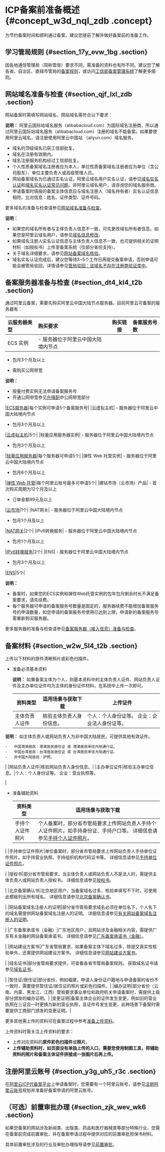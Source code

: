 # ICP备案前准备概述 {#concept_w3d_nql_zdb .concept}

为节约备案时间和顺利通过备案，建议您提前了解并做好备案前的准备工作。

## 学习管局规则 {#section_17y_evw_1bg .section}

因各地通信管理局（简称管局）要求不同，需准备的资料也有所不同。建议您了解各省、自治区、直辖市管局的[备案规则](https://beian.aliyun.com/?spm=a2c4g.750001.765261.5.GoB9kU#MapDataContainer)，或访问[工信部备案管理系统](http://www.beian.miit.gov.cn)了解更多细则。

## 网站域名准备与检查 {#section_qjf_lxl_zdb .section}

网站备案时需填写网站域名，网站域名需符合以下要求：

**说明：** 阿里云国际站域名服务（alibabacloud.com）为国际域名注册商，所以通过阿里云国际站域名服务（alibabacloud.com）注册的域名不能备案。如果要使用阿里云域名，请注册使用阿里云中国站 （aliyun.com）域名服务。

-   域名的顶级域名已获工信部批复。
-   域名在注册有效期内。
-   域名注册服务机构经过工信部批复。
-   个人性质备案域名注册者应为本人，单位性质备案域名注册者应为单位（含公司股东）、单位主要负责人或高级管理人员。
-   网站备案域名为已通过实名认证。阿里云域名用户实名认证，请参见[域名实名认证](https://help.aliyun.com/document_detail/35881.html)和[域名实名认证常见问题](https://help.aliyun.com/document_detail/41880.html)。非阿里云域名用户，请咨询您的域名服务商。
-   申请备案时填报的备案主体信息应与域名注册人（域名持有者）实名认证信息相符。比对信息：姓名、证件类型、证件号码。

更多域名的准备与检查请参见[网站域名准备与检查](cn.zh-CN/ICP备案前准备/网站域名准备与检查.md#)。

**说明：** 

-   如果您的域名所有者与主体负责人信息不一致，可先更改域名所有者信息。如果您是阿里云域名用户，请参见[域名信息修改](../../../../../cn.zh-CN/域名管理/域名修改/域名信息修改.md#)。
-   如果域名注册人实名认证信息与主体负责人信息不一致，也可提供相关的证明材料（如授权书）上传至备案系统（仅部分省份支持）。
-   关于域名详细要求，请参见[网站备案域名核验](../cn.zh-CN/管理查看ICP备案信息/备案信息核查/域名核验.md#)。
-   域名实名认证完成后，建议您等待3~5个工作日再提交备案申请，否则申请可能会被管局驳回。详情请参见[管局驳回：该域名不存在注册商验证库中](https://help.aliyun.com/knowledge_detail/84894.html?spm=a2c4g.11186631.2.14.5b5a2573xtZ84F)。

## 备案服务器准备与检查 {#section_dt4_kl4_t2b .section}

通过阿里云备案，需要先购买阿里云中国大陆节点服务器。目前阿里云可备案的服务器有：

|云服务器类型|购买要求|购买链接|备案服务号数|
|:-----|:---|----|:-----|
|ECS 实例| -   服务器位于阿里云中国大陆境内节点

-   包月3个月及以上

-   需购买公网带宽

 **说明：** 

-   按量付费实例无法申请备案服务号
-   开通公网带宽参见[升降配](https://help.aliyun.com/document_detail/25437.html)中公网带宽部分

 |[ECS服务器](https://help.aliyun.com/document_detail/87190.html)|每个实例可申请5个备案服务号|
|云虚拟主机| -   服务器位于阿里云中国大陆境内节点

-   包月3个月及以上


 |[云虚拟主机](https://help.aliyun.com/knowledge_detail/36189.html)|5个|
|轻量应用服务器实例| -   服务器位于阿里云中国大陆境内节点

-   包月3个月及以上


 |[轻量应用服务器](https://help.aliyun.com/document_detail/59072.html)|每个服务器可申请5个|
|弹性 Web 托管实例| -   服务器位于阿里云中国大陆境内节点

-   包月6个月及以上

 |[弹性 Web 托管](https://help.aliyun.com/document_detail/66271.html)|每个阿里云账号最多可申请5个|
|建站市场（云市场）产品| -   首次购买周期为12个月及以上
-   订单金额99元及以上

 |[云市场](https://market.aliyun.com/)|1个|
|NAT网关| -   服务器位于阿里云中国大陆境内节点

-   包月1个月及以上


 |[NAT网关](https://help.aliyun.com/document_detail/65158.html)|2个|
|IPv6转换服务| -   服务器位于阿里云中国大陆境内节点

-   包月1个月及以上


 |[IPv6转换服务](https://help.aliyun.com/document_detail/85799.html)|2个|
|ENS| -   服务器位于阿里云中国大陆境内节点

-   包月3个月及以上


 |[ENS](https://help.aliyun.com/document_detail/100677.html)|5个|

**说明：** 

-   备案时，如果您的ECS实例和弹性Web托管实例的包年包月剩余时长不满足备案要求，请先续费。
-   每个服务器可申请的备案服务号数量是固定的，服务器续费不能增加备案服务号的申请数量，如您申请的备案服务号使用已达到上限，申请新的备案服务号需重新购买服务器。

更多服务器的准备与检查请参见[备案服务器（接入信息）准备与检查](cn.zh-CN/ICP备案前准备/托管服务器及接入检查/备案服务器（接入信息）准备与检查.md#)。

## 备案材料 {#section_w2w_5l4_t2b .section}

上传以下材料的原件清晰照片或彩色扫描件。

-   准备必须基本资料

    **说明：** 如果备案主体为个人，则基本资料中的主体负责人证件、网站负责人证件及主办单位证件均为主体的身份证件材料，在系统中上传一次即可。

    |资料类型|适用场景与获取下载|上传证件|
    |----|---------|----|
    |主体负责人证件|核验主体负责人身份信息。|个人：个人身份证等。 企业：企业法人身份证等。

**说明：** 如主体负责人或网站负责人为非中国大陆居民，可提供其他有效证件。

    -   中国港澳居民：港澳居民居住证 或 港澳居民来往内地通行证。
    -   中国台湾居民：台湾居民居住证 或 台湾居民来往大陆通行证。
    -   非中国大陆居民：护照。
 |
    |网站负责人证件|核验网站负责人身份信息。|
    |主办单位证件|核验主办单位信息。|个人：个人身份证等。 企业：营业执照等。

 |

-   准备辅助资料

    |资料类型|适用场景与获取下载|
    |----|---------|
    |手持个人证件照片|个人备案时，部分省市管局要求上传网站负责人手持个人证件照片。如手持身份证、手持户口等。 详细信息请参见[手持个人证件照片](../cn.zh-CN/资料下载/手持个人证件照片.md#)。

 |
    |手持单位证件照片|单位备案时，部分省市管局要求上传网站负责人手持单位证件照片。如手持营业执照、手持组织机构代码证书等。 详细信息请参见[手持单位证件照片](../cn.zh-CN/资料下载/手持单位证件照片.md#)。

 |
    |授权书|部分省市管局要求，当主体负责人或网站负责人不是法人时，需提供主体负责人或网站负责人授权书。 详细信息请参见[授权书](../cn.zh-CN/资料下载/授权书.md#)。

 |
    |北京备案确认书|北京地区用户，当备案域名过多，核验单填写不下时，可使用此模板列出所有域名。 详细信息请参见[北京备案确认书](../cn.zh-CN/资料下载/北京备案确认书.md#)。

 |
    |网站备案域名注册人的证明|部分省市管局要求域名必须在单位名下，个人名下的域名需提供网站备案域名注册人的证明。 详细信息请参见[有关网站备案域名注册人的证明](../cn.zh-CN/资料下载/有关网站备案域名注册人的证明.md#)。

 |
    |广东备案承诺书（金融）|广东地区用户，且网站涉及金融相关内容，需提供广东有关金融的网站备案承诺书。 详细信息请参见[广东备案承诺书（金融）](../cn.zh-CN/ICP备案前准备/学习管局规则/省市特殊要求/广东备案承诺书（金融）.md#)。

 |
    |网站建设方案书|广东省管局要求，如果备案主体下域名过多，除提交真实性核验单外，还需提供网站建设方案书。 详细信息请参见[网站建设方案书](cn.zh-CN/ICP备案前准备/学习管局规则/省市特殊要求/网站建设方案书.md#)。

 |
    |域名证书|部分省管局要求提供，可查看各省市管局备案规则。 获取域名证书请参见[域名证书](../cn.zh-CN/资料下载/域名证书.md#)。

 |
    |暂住证/居住证|部分省份，例如福建，申请人身份证户籍地与申请备案的省份不一致时，需要提供暂住证/居住证的照片或彩色扫描件。|
    |编办证明|部分省份（云南、内蒙、黑龙江、江西）管局要求事业单位和政府机关申请备案时，需提供上级部分颁发的编办证明。|
    |变更证明|备案主体企业的证件发生变更，例如旧的营业执照在三证合一时更换为新的营业执照，且证件号发生变更，此种场景下备案时需要提供工商部门颁发的变更证明。|


更多其他需上传的资料可在备案过程中参考[准备上传资料](../cn.zh-CN/ICP备案前准备/备案所需资料.md#section_kmy_vy3_fmq)。

上传资料时需关注上传资料的要求：

-   上传对应资料的**原件彩色扫描件**或**照片**。
-   **上传辅助资料时，如页面没有单独上传的入口，需要您使用制图工具，将辅助资料的照片和备案主体证件拼接成一张图片后再上传。**

## 注册阿里云账号 {#section_y3g_uh5_r3c .section}

在[阿里云ICP代备案平台](https://beian.aliyun.com/order/index.htm)上申请备案时，您需要有一个阿里云账号，请参见[注册阿里云账号](cn.zh-CN/ICP备案前准备/注册阿里云账号.md#)规划并准备好备案申请的阿里云账号。

## （可选）前置审批办理 {#section_zjk_wev_wk6 .section}

如果您备案的网站涉及新闻类、出版类、药品和医疗器械类等部分特殊行业，您需在备案前完成前置审批，并在备案申请过程中提供对应的前置审批担保书材料。

具体前置审批涉及的行业及审批办理指导请参见[前置审批](cn.zh-CN/ICP备案前准备/前置审批.md#)。

